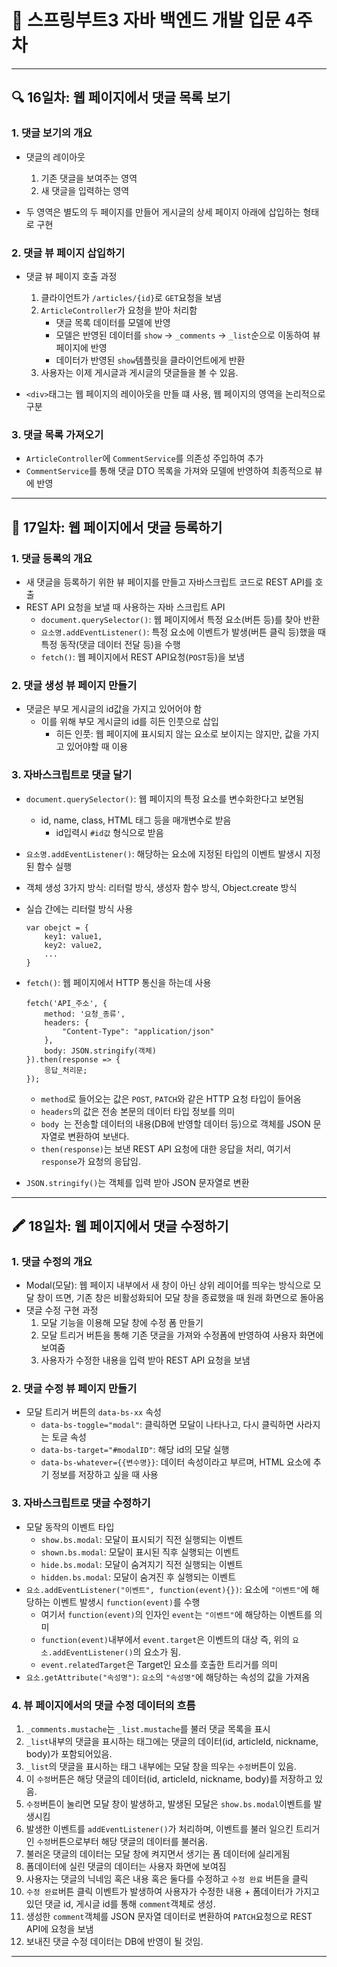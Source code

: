 # 📖 스프링부트3 자바 백엔드 개발 입문 4주차

---

## 🔍 16일차: 웹 페이지에서 댓글 목록 보기

### 1. 댓글 보기의 개요

- 댓글의 레이아웃
    1. 기존 댓글을 보여주는 영역
    2. 새 댓글을 입력하는 영역


- 두 영역은 별도의 두 페이지를 만들어 게시글의 상세 페이지 아래에 삽입하는 형태로 구현

### 2. 댓글 뷰 페이지 삽입하기

- 댓글 뷰 페이지 호출 과정
    1. 클라이언트가 `/articles/{id}`로 `GET`요청을 보냄
    2. `ArticleController`가 요청을 받아 처리함
        - 댓글 목록 데이터를 모델에 반영
        - 모델은 반영된 데이터를 `show` -> `_comments` -> `_list`순으로 이동하여 뷰 페이지에 반영
        - 데이터가 반영된 `show`템플릿을 클라이언트에게 반환
    3. 사용자는 이제 게시글과 게시글의 댓글들을 볼 수 있음.


- `<div>`태그는 웹 페이지의 레이아웃을 만들 떄 사용, 웹 페이지의 영역을 논리적으로 구분

### 3. 댓글 목록 가져오기

- `ArticleController`에 `CommentService`를 의존성 주입하여 추가
- `CommentService`를 통해 댓글 DTO 목록을 가져와 모델에 반영하여 최종적으로 뷰에 반영

---

## 📝 17일차: 웹 페이지에서 댓글 등록하기

### 1. 댓글 등록의 개요

- 새 댓글을 등록하기 위한 뷰 페이지를 만들고 자바스크립트 코드로 REST API를 호출
- REST API 요청을 보낼 때 사용하는 자바 스크립트 API
    - `document.querySelector()`: 웹 페이지에서 특정 요소(버튼 등)를 찾아 반환
    - `요소명.addEventListener()`: 특정 요소에 이벤트가 발생(버튼 클릭 등)했을 때 특정 동작(댓글 데이터 전달 등)을 수행
    - `fetch()`: 웹 페이지에서 REST API요청(`POST`등)을 보냄

### 2. 댓글 생성 뷰 페이지 만들기

- 댓글은 부모 게시글의 id값을 가지고 있어어야 함
    - 이를 위해 부모 게시글의 id를 히든 인풋으로 삽입
        - 히든 인풋: 웹 페이지에 표시되지 않는 요소로 보이지는 않지만, 값을 가지고 있어야할 때 이용

### 3. 자바스크립트로 댓글 달기

- `document.querySelector()`: 웹 페이지의 특정 요소를 변수화한다고 보면됨
    - id, name, class, HTML 태그 등을 매개변수로 받음
        - id입력시 `#id값` 형식으로 받음

- `요소명.addEventListener()`: 해당하는 요소에 지정된 타입의 이벤트 발생시 지정된 함수 실행
- 객체 생성 3가지 방식: 리터럴 방식, 생성자 함수 방식, Object.create 방식
- 실습 간에는 리터럴 방식 사용
    ```
    var obejct = {
        key1: value1,
        key2: value2,
        ...
    }
    ```
- `fetch()`: 웹 페이지에서 HTTP 통신을 하는데 사용
    ```
    fetch('API_주소', {
        method: '요청_종류',
        headers: {
            "Content-Type": "application/json"
        },
        body: JSON.stringify(객체)
    }).then(response => {
        응답_처리문;
    });
    ```
    - `method`로 들어오는 값은 `POST`, `PATCH`와 같은 HTTP 요청 타입이 들어옴
    - `headers`의 값은 전송 본문의 데이터 타입 정보를 의미
    - `body `는 전송할 데이터의 내용(DB에 반영할 데이터 등)으로 객체를 JSON 문자열로 변환하여 보낸다.
    - `then(response)`는 보낸 REST API 요청에 대한 응답을 처리, 여기서 `response`가 요청의 응답임.


- `JSON.stringify()`는 객체를 입력 받아 JSON 문자열로 변환

---

## 🖍️ 18일차: 웹 페이지에서 댓글 수정하기

### 1. 댓글 수정의 개요

- Modal(모달): 웹 페이지 내부에서 새 창이 아닌 상위 레이어를 띄우는 방식으로 모달 창이 뜨면,
  기존 창은 비활성화되어 모달 창을 종료했을 때 원래 화면으로 돌아옴
- 댓글 수정 구현 과정
    1. 모달 기능을 이용해 모달 창에 수정 폼 만들기
    2. 모달 트리거 버튼을 통해 기존 댓글을 가져와 수정폼에 반영하여 사용자 화면에 보여줌
    3. 사용자가 수정한 내용을 입력 받아 REST API 요청을 보냄

### 2. 댓글 수정 뷰 페이지 만들기

- 모달 트리거 버튼의 `data-bs-xx` 속성
    - `data-bs-toggle="modal"`: 클릭하면 모달이 나타나고, 다시 클릭하면 사라지는 토글 속성
    - `data-bs-target="#modalID"`: 해당 id의 모달 실행
    - `data-bs-whatever={{변수명}}`: 데이터 속성이라고 부르며, HTML 요소에 추기 정보를 저장하고 싶을 때 사용

### 3. 자바스크립트로 댓글 수정하기

- 모달 동작의 이벤트 타입
    - `show.bs.modal`: 모달이 표시되기 직전 실행되는 이벤트
    - `shown.bs.modal`: 모달이 표시된 직후 실행되는 이벤트
    - `hide.bs.modal`: 모달이 숨겨지기 직전 실행되는 이벤트
    - `hidden.bs.modal`: 모달이 숨겨진 후 실행되는 이벤트
- `요소.addEventListener("이벤트", function(event){})`: 요소에 `"이벤트"`에 해당하는 이벤트 발생시 `function(event)`를 수행
    - 여기서 `function(event)`의 인자인 `event`는 `"이벤트"`에 해당하는 이벤트를 의미
    - `function(event)`내부에서 `event.target`은 이벤트의 대상 즉, 위의 `요소.addEventListener()`의 요소가 됨.
    - `event.relatedTarget`은 Target인 요소를 호출한 트리거를 의미
- `요소.getAttribute("속성명")`: `요소`의 `"속성명"`에 해당하는 속성의 값을 가져옴

### 4. 뷰 페이지에서의 댓글 수정 데이터의 흐름

1. `_comments.mustache`는 `_list.mustache`를 불러 댓글 목록을 표시
2. `_list`내부의 댓글을 표시하는 태그에는 댓글의 데이터(id, articleId, nickname, body)가 포함되어있음.
3. `_list`의 댓글을 표시하는 태그 내부에는 모달 창을 띄우는 `수정`버튼이 있음.
4. 이 `수정`버튼은 해당 댓글의 데이터(id, articleId, nickname, body)를 저장하고 있음.
5. `수정`버튼이 눌리면 모달 창이 발생하고, 발생된 모달은 `show.bs.modal`이벤트를 발생시킴
6. 발생한 이벤트를 `addEventListener()`가 처리하며, 이벤트를 불러 일으킨 트리거인 `수정`버튼으로부터 해당 댓글의 데이터를 불러옴.
7. 불러온 댓글의 데이터는 모달 창에 켜지면서 생기는 폼 데이터에 실리게됨
8. 폼데이터에 실린 댓글의 데이터는 사용자 화면에 보여짐
9. 사용자는 댓글의 닉네임 혹은 내용 혹은 둘다를 수정하고 `수정 완료` 버튼을 클릭
10. `수정 완료`버튼 클릭 이벤트가 발생하여 사용자가 수정한 내용 + 폼데이터가 가지고있던 댓글 id, 게시글 id를 통해 `comment`객체로 생성.
11. 생성한 `comment`객체를 JSON 문자열 데이터로 변환하여 `PATCH`요청으로 REST API에 요청을 보냄
12. 보내진 댓글 수정 데이터는 DB에 반영이 될 것임.

---
